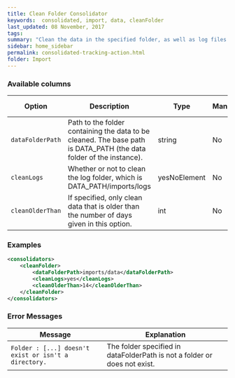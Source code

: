```yaml
---
title: Clean Folder Consolidator
keywords:  consolidated, import, data, cleanFolder
last_updated: 08 November, 2017
tags:
summary: "Clean the data in the specified folder, as well as log files (in DATA_PATH/imports/logs) if needed. It is possible to specify a number of days beyond which the data is considered obsolete and thus will be removed."
sidebar: home_sidebar
permalink: consolidated-tracking-action.html
folder: Import
---
```



### Available columns

Option | Description | Type | Mandatory | Default value
--- | --- | --- | --- | ---
`dataFolderPath` | Path to the folder containing the data to be cleaned. The base path is DATA_PATH (the data folder of the instance). | string | No	
`cleanLogs` | Whether or not to clean the log folder, which is DATA_PATH/imports/logs |	yesNoElement | No | No
`cleanOlderThan` | If specified, only clean data that is older than the number of days given in this option. | int | No | 30



### Examples

```xml 
<consolidators>
	<cleanFolder>
		<dataFolderPath>imports/data</dataFolderPath>
		<cleanLogs>yes</cleanLogs>
		<cleanOlderThan>14</cleanOlderThan>
	</cleanFolder>
</consolidators>
```

### Error Messages

Message | Explanation
---- | ----
`Folder : [...] doesn't exist or isn't a directory.` | The folder specified in dataFolderPath is not a folder or does not exist.